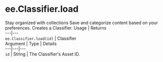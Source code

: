  
#  ee.Classifier.load
Stay organized with collections  Save and categorize content based on your preferences. 
Creates a Classifier. Usage | Returns  
---|---  
`ee.Classifier.load(id)` | Classifier  
Argument | Type | Details  
---|---|---  
`id` | String | The Classifier's Asset ID.  
